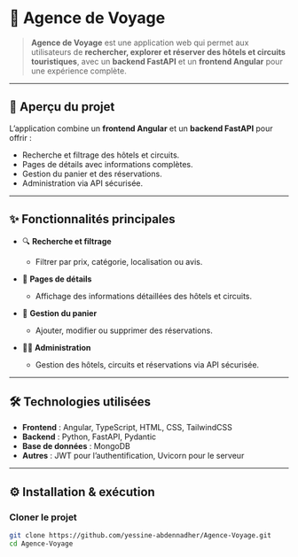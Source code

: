# 🎯 Agence de Voyage

> **Agence de Voyage** est une application web qui permet aux utilisateurs de **rechercher, explorer et réserver des hôtels et circuits touristiques**, avec un **backend FastAPI** et un **frontend Angular** pour une expérience complète.

---

## 🚀 Aperçu du projet

L’application combine un **frontend Angular** et un **backend FastAPI** pour offrir :

- Recherche et filtrage des hôtels et circuits.
- Pages de détails avec informations complètes.
- Gestion du panier et des réservations.
- Administration via API sécurisée.

---

## ✨ Fonctionnalités principales

* 🔍 **Recherche et filtrage**
  * Filtrer par prix, catégorie, localisation ou avis.

* 📄 **Pages de détails**
  * Affichage des informations détaillées des hôtels et circuits.

* 🛒 **Gestion du panier**
  * Ajouter, modifier ou supprimer des réservations.

* 👨‍💼 **Administration**
  * Gestion des hôtels, circuits et réservations via API sécurisée.

---

## 🛠️ Technologies utilisées

* **Frontend** : Angular, TypeScript, HTML, CSS, TailwindCSS  
* **Backend** : Python, FastAPI, Pydantic  
* **Base de données** : MongoDB  
* **Autres** : JWT pour l’authentification, Uvicorn pour le serveur  

---

## ⚙️ Installation & exécution

### Cloner le projet

```bash
git clone https://github.com/yessine-abdennadher/Agence-Voyage.git
cd Agence-Voyage
